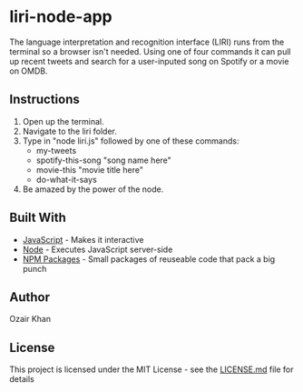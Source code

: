 # liri-node-app
The language interpretation and recognition interface (LIRI) runs from the terminal so a browser isn't needed. Using one of four commands it can pull up recent tweets and search for a user-inputed song on Spotify or a movie on OMDB. 

## Instructions

1. Open up the terminal. 
2. Navigate to the liri folder.  
3. Type in "node liri.js" followed by one of these commands:
    * my-tweets
    * spotify-this-song "song name here"
    * movie-this "movie title here"
    * do-what-it-says 
4. Be amazed by the power of the node.

## Built With

* [JavaScript](https://developer.mozilla.org/en-US/docs/Web/JavaScript) - Makes it interactive
* [Node](http://jquery.com/) - Executes JavaScript server-side
* [NPM Packages](https://www.npmjs.com/) - Small packages of reuseable code that pack a big punch

## Author
Ozair Khan

## License

This project is licensed under the MIT License - see the [LICENSE.md](LICENSE.md) file for details
